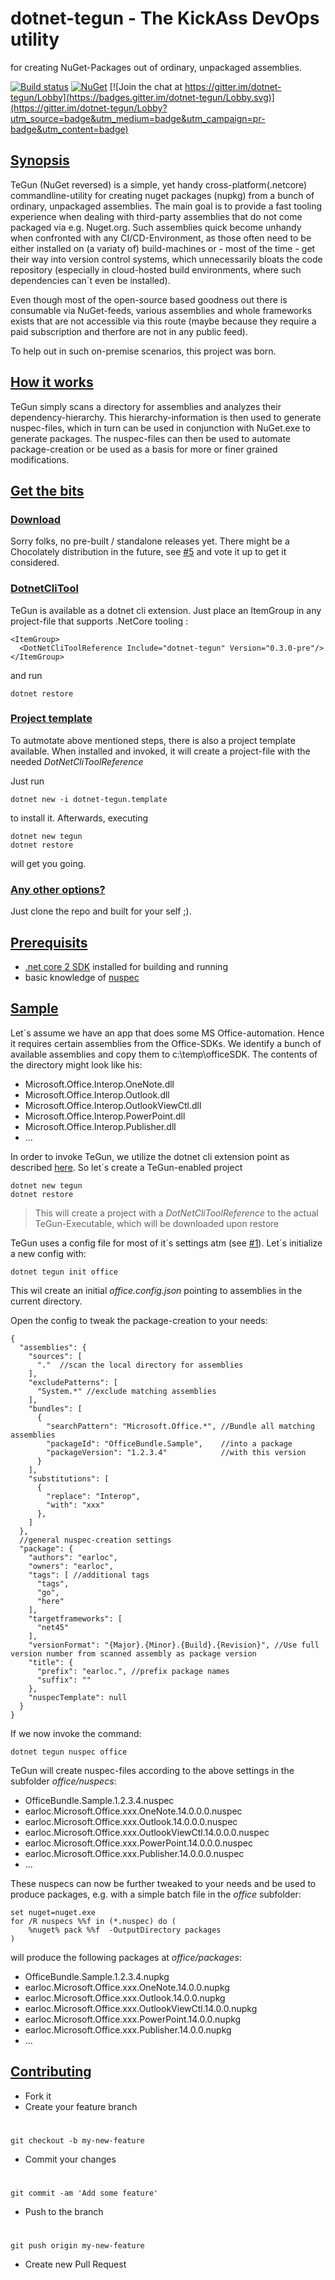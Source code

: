 # dotnet-tegun - The KickAss DevOps utility #



for creating NuGet-Packages out of ordinary, unpackaged assemblies.

[![Build status](https://ci.appveyor.com/api/projects/status/sjvm65cyqa07kung/branch/master?svg=true)](https://ci.appveyor.com/project/earloc/tegun/branch/master)
[![NuGet](https://img.shields.io/badge/nuget-v0.4.*--pre-blue.svg)](https://img.shields.io/badge/nuget-v0.4.*--pre-blue.svg)
[![Join the chat at https://gitter.im/dotnet-tegun/Lobby](https://badges.gitter.im/dotnet-tegun/Lobby.svg)](https://gitter.im/dotnet-tegun/Lobby?utm_source=badge&utm_medium=badge&utm_campaign=pr-badge&utm_content=badge)

## [Synopsis](#sinopsys)
TeGun (NuGet reversed) is a simple, yet handy cross-platform(.netcore) commandline-utility for creating nuget packages (nupkg) from a bunch of ordinary, unpackaged assemblies. 
The main goal is to provide a fast tooling experience when dealing with third-party assemblies that do not come packaged via e.g. Nuget.org.
Such assemblies quick become unhandy when confronted with any CI/CD-Environment, as those often need to be either installed on (a variaty of) build-machines or - most of the time - get their way into version control systems, which unnecessarily bloats the code repository (especially in cloud-hosted build environments, where such dependencies can´t even be installed).

Even though most of the open-source based goodness out there is consumable via NuGet-feeds, various assemblies and whole frameworks exists that are not accessible via this route (maybe because they require a paid subscription and therfore are not in any public feed).

To help out in such on-premise scenarios, this project was born.

## [How it works](#how-it-works)
TeGun simply scans a directory for assemblies and analyzes their dependency-hierarchy. This hierarchy-information is then used to generate nuspec-files, which in turn can be used in conjunction with NuGet.exe to generate packages. The nuspec-files can then be used to automate package-creation or be used as a basis for more or finer grained modifications.

## [Get the bits](#get-the-bits)

### [Download](#download)
Sorry folks, no pre-built / standalone releases yet. There might be a Chocolately distribution in the future, see [#5](https://github.com/earloc/TeGun/issues/5) and vote it up to get it considered.

### [DotnetCliTool](#dotnetclitool)
TeGun is available as a dotnet cli extension. Just place an ItemGroup in any project-file that supports .NetCore tooling :

    <ItemGroup>
      <DotNetCliToolReference Include="dotnet-tegun" Version="0.3.0-pre"/>
    </ItemGroup>

and run

    dotnet restore

### [Project template](#project-template)
To autmotate above mentioned steps, there is also a project template available. When installed and invoked, it will create a project-file with the needed *DotNetCliToolReference*

Just run

    dotnet new -i dotnet-tegun.template
to install it. Afterwards, executing
    
    dotnet new tegun
    dotnet restore

will get you going.

### [Any other options?](#any-other-options)
Just clone the repo and built for your self ;).

## [Prerequisits](#prerequisits)
- [.net core 2 SDK](https://www.microsoft.com/net/learn/get-started/windows) installed for building and running
- basic knowledge of [nuspec](https://docs.microsoft.com/en-us/nuget/schema/nuspec)

## [Sample](#sample)
Let´s assume we have an app that does some MS Office-automation. Hence it requires certain assemblies from the Office-SDKs. We identify a bunch of available assemblies and copy them to c:\temp\officeSDK. The contents of the directory might look like his:

- Microsoft.Office.Interop.OneNote.dll
- Microsoft.Office.Interop.Outlook.dll
- Microsoft.Office.Interop.OutlookViewCtl.dll
- Microsoft.Office.Interop.PowerPoint.dll
- Microsoft.Office.Interop.Publisher.dll
- ...


In order to invoke TeGun, we utilize the dotnet cli extension point as described [here](https://github.com/earloc/TeGun/blob/dev/readme.md#project-template). So let´s create a TeGun-enabled project

    dotnet new tegun
    dotnet restore

> This will create a project with a *DotNetCliToolReference* to the actual TeGun-Executable, which will be downloaded upon restore


TeGun uses a config file for most of it´s settings atm (see [#1](https://github.com/earloc/TeGun/issues/1)). Let´s initialize a new config with:

    dotnet tegun init office

This wil create an initial *office.config.json* pointing to assemblies in the current directory.

Open the config to tweak the package-creation to your needs:

    {
      "assemblies": {
        "sources": [ 
          "."  //scan the local directory for assemblies
        ],
        "excludePatterns": [ 
          "System.*" //exclude matching assemblies
        ],
        "bundles": [
          {
            "searchPattern": "Microsoft.Office.*", //Bundle all matching assemblies
            "packageId": "OfficeBundle.Sample",    //into a package
            "packageVersion": "1.2.3.4"            //with this version
          }
        ],
        "substitutions": [
          {
            "replace": "Interop",
            "with": "xxx"
          },
        ]
      },
      //general nuspec-creation settings
      "package": { 
        "authors": "earloc",
        "owners": "earloc",
        "tags": [ //additional tags
          "tags",
          "go",
          "here"
        ],
        "targetframeworks": [
          "net45"
        ],
        "versionFormat": "{Major}.{Minor}.{Build}.{Revision}", //Use full version number from scanned assembly as package version
        "title": {
          "prefix": "earloc.", //prefix package names
          "suffix": ""
        },
        "nuspecTemplate": null
      }
    }


If we now invoke the command:

    dotnet tegun nuspec office

TeGun will create nuspec-files according to the above settings in the subfolder *office/nuspecs*:

- OfficeBundle.Sample.1.2.3.4.nuspec
- earloc.Microsoft.Office.xxx.OneNote.14.0.0.0.nuspec
- earloc.Microsoft.Office.xxx.Outlook.14.0.0.0.nuspec
- earloc.Microsoft.Office.xxx.OutlookViewCtl.14.0.0.0.nuspec
- earloc.Microsoft.Office.xxx.PowerPoint.14.0.0.0.nuspec
- earloc.Microsoft.Office.xxx.Publisher.14.0.0.0.nuspec
- ...

These nuspecs can now be further tweaked to your needs and be used to produce packages, e.g. with a simple batch file in the *office* subfolder:

    set nuget=nuget.exe
    for /R nuspecs %%f in (*.nuspec) do (
    	%nuget% pack %%f  -OutputDirectory packages
    )

will produce the following packages at *office/packages*:

- OfficeBundle.Sample.1.2.3.4.nupkg
- earloc.Microsoft.Office.xxx.OneNote.14.0.0.nupkg
- earloc.Microsoft.Office.xxx.Outlook.14.0.0.nupkg
- earloc.Microsoft.Office.xxx.OutlookViewCtl.14.0.0.nupkg
- earloc.Microsoft.Office.xxx.PowerPoint.14.0.0.nupkg
- earloc.Microsoft.Office.xxx.Publisher.14.0.0.nupkg
- ...

## [Contributing](#contributing)

- Fork it
- Create your feature branch 
#
    git checkout -b my-new-feature

- Commit your changes 
#
    git commit -am 'Add some feature'

- Push to the branch
# 
    git push origin my-new-feature

- Create new Pull Request